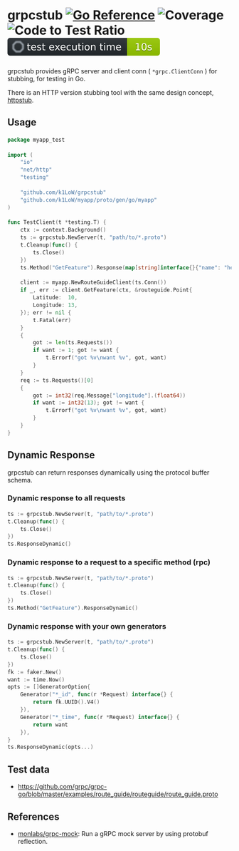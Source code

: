 # grpcstub [![Go Reference](https://pkg.go.dev/badge/github.com/k1LoW/grpcstub.svg)](https://pkg.go.dev/github.com/k1LoW/grpcstub) ![Coverage](https://raw.githubusercontent.com/k1LoW/octocovs/main/badges/k1LoW/grpcstub/coverage.svg) ![Code to Test Ratio](https://raw.githubusercontent.com/k1LoW/octocovs/main/badges/k1LoW/grpcstub/ratio.svg) ![Test Execution Time](https://raw.githubusercontent.com/k1LoW/octocovs/main/badges/k1LoW/grpcstub/time.svg)

grpcstub provides gRPC server and client conn ( `*grpc.ClientConn` ) for stubbing, for testing in Go.

There is an HTTP version stubbing tool with the same design concept, [httpstub](https://github.com/k1LoW/httpstub).

## Usage

``` go
package myapp_test

import (
	"io"
	"net/http"
	"testing"

	"github.com/k1LoW/grpcstub"
	"github.com/k1LoW/myapp/proto/gen/go/myapp"
)

func TestClient(t *testing.T) {
	ctx := context.Background()
	ts := grpcstub.NewServer(t, "path/to/*.proto")
	t.Cleanup(func() {
		ts.Close()
	})
	ts.Method("GetFeature").Response(map[string]interface{}{"name": "hello", "location": map[string]interface{}{"latitude": 10, "longitude": 13}})

	client := myapp.NewRouteGuideClient(ts.Conn())
	if _, err := client.GetFeature(ctx, &routeguide.Point{
		Latitude:  10,
		Longitude: 13,
	}); err != nil {
		t.Fatal(err)
	}
	{
		got := len(ts.Requests())
		if want := 1; got != want {
			t.Errorf("got %v\nwant %v", got, want)
		}
	}
	req := ts.Requests()[0]
	{
		got := int32(req.Message["longitude"].(float64))
		if want := int32(13); got != want {
			t.Errorf("got %v\nwant %v", got, want)
		}
	}
}
```

## Dynamic Response

grpcstub can return responses dynamically using the protocol buffer schema.

### Dynamic response to all requests

``` go
ts := grpcstub.NewServer(t, "path/to/*.proto")
t.Cleanup(func() {
	ts.Close()
})
ts.ResponseDynamic()
```

### Dynamic response to a request to a specific method (rpc)

``` go
ts := grpcstub.NewServer(t, "path/to/*.proto")
t.Cleanup(func() {
	ts.Close()
})
ts.Method("GetFeature").ResponseDynamic()
```

### Dynamic response with your own generators

``` go
ts := grpcstub.NewServer(t, "path/to/*.proto")
t.Cleanup(func() {
	ts.Close()
})
fk := faker.New()
want := time.Now()
opts := []GeneratorOption{
	Generator("*_id", func(r *Request) interface{} {
		return fk.UUID().V4()
	}),
	Generator("*_time", func(r *Request) interface{} {
		return want
	}),
}
ts.ResponseDynamic(opts...)
```

## Test data

- https://github.com/grpc/grpc-go/blob/master/examples/route_guide/routeguide/route_guide.proto

## References

- [monlabs/grpc-mock](https://github.com/monlabs/grpc-mock): Run a gRPC mock server by using protobuf reflection.
